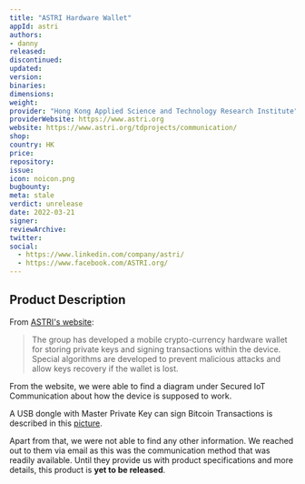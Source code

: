 ```yaml
---
title: "ASTRI Hardware Wallet"
appId: astri
authors:
- danny
released: 
discontinued: 
updated: 
version: 
binaries: 
dimensions: 
weight: 
provider: "Hong Kong Applied Science and Technology Research Institute"
providerWebsite: https://www.astri.org
website: https://www.astri.org/tdprojects/communication/
shop: 
country: HK
price: 
repository: 
issue: 
icon: noicon.png
bugbounty: 
meta: stale
verdict: unrelease
date: 2022-03-21
signer: 
reviewArchive: 
twitter: 
social: 
  - https://www.linkedin.com/company/astri/
  - https://www.facebook.com/ASTRI.org/
---
```


## Product Description 

From [ASTRI's website](https://www.astri.org/tdprojects/communication/):

> The group has developed a mobile crypto-currency hardware wallet for storing private keys and signing transactions within the device. Special algorithms are developed to prevent malicious attacks and allow keys recovery if the wallet is lost.

From the website, we were able to find a diagram under Secured IoT Communication about how the device is supposed to work. 

A USB dongle with Master Private Key can sign Bitcoin Transactions is described in this [picture](https://www.astri.org/wp-content/uploads/2015/08/icdd-communication-iot.png).

Apart from that, we were not able to find any other information. We reached out to them via email as this was the communication method that was readily available. Until they provide us with product specifications and more details, this product is **yet to be released**.

